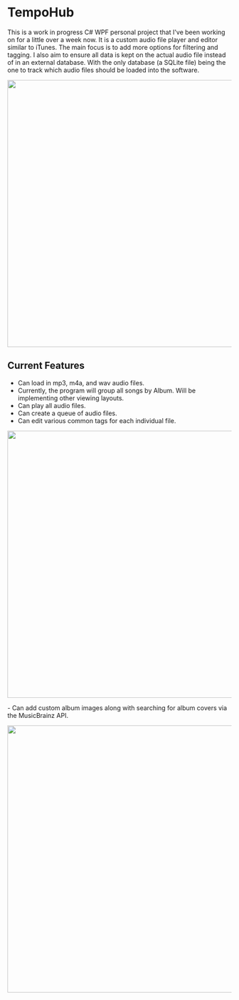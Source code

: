# TempoHub
This is a work in progress C# WPF personal project that I've been working on for a little over a week now. It is a custom audio file player and editor similar to iTunes. The main focus is to add more options for filtering and tagging. I also aim to ensure all data is kept on the actual audio file instead of in an external database. With the only database (a SQLite file) being the one to track which audio files should be loaded into the software.

<p align="center">
  <img src="https://i.gyazo.com/4816322f3f9c98340b8817ceaffc7ba1.png" width="600">
</p>

## Current Features
- Can load in mp3, m4a, and wav audio files.
- Currently, the program will group all songs by Album. Will be implementing other viewing layouts.
- Can play all audio files.
- Can create a queue of audio files.
- Can edit various common tags for each individual file.
<p align="center">
  <img src="https://i.gyazo.com/6067230fcff35fde38471ff3b97fd108.png" width="600">
</p>
- Can add custom album images along with searching for album covers via the MusicBrainz API.
<p align="center">
  <img src="https://i.gyazo.com/89697969e5d38abbb70ebf23eba39dd7.png" width="600">
</p>
